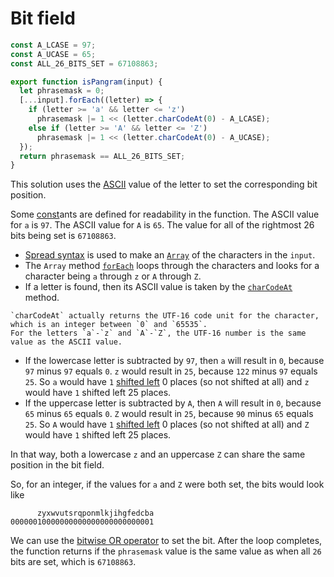 # Bit field

```javascript
const A_LCASE = 97;
const A_UCASE = 65;
const ALL_26_BITS_SET = 67108863;

export function isPangram(input) {
  let phrasemask = 0;
  [...input].forEach((letter) => {
    if (letter >= 'a' && letter <= 'z')
      phrasemask |= 1 << (letter.charCodeAt(0) - A_LCASE);
    else if (letter >= 'A' && letter <= 'Z')
      phrasemask |= 1 << (letter.charCodeAt(0) - A_UCASE);
  });
  return phrasemask == ALL_26_BITS_SET;
}
```

This solution uses the [ASCII][ascii] value of the letter to set the corresponding bit position.

Some [const][const]ants are defined for readability in the function.
The ASCII value for `a` is `97`.
The ASCII value for `A` is `65`.
The value for all of the rightmost 26 bits being set is `67108863`.

- [Spread syntax][spread-syntax] is used to make an [`Array`][array] of the characters in the `input`.
- The `Array` method [`forEach`][foreach] loops through the characters and looks for a character being `a` through `z` or `A` through `Z`.
- If a letter is found, then its ASCII value is taken by the [`charCodeAt`][charcodeat] method.

<!-- prettier-ignore-start -->
~~~~exercism/note
`charCodeAt` actually returns the UTF-16 code unit for the character, which is an integer between `0` and `65535`.
For the letters `a`-`z` and `A`-`Z`, the UTF-16 number is the same value as the ASCII value.
~~~~
<!-- prettier-ignore-end -->

- If the lowercase letter is subtracted by `97`, then `a` will result in `0`, because `97` minus `97` equals `0`.
  `z` would result in `25`, because `122` minus `97` equals `25`.
  So `a` would have `1` [shifted left][shift-left] 0 places (so not shifted at all) and `z` would have `1` shifted left 25 places.
- If the uppercase letter is subtracted by `A`, then `A` will result in `0`, because `65` minus `65` equals `0`.
  `Z` would result in `25`, because `90` minus `65` equals `25`.
  So `A` would have `1` [shifted left][shift-left] 0 places (so not shifted at all) and `Z` would have `1` shifted left 25 places.

In that way, both a lowercase `z` and an uppercase `Z` can share the same position in the bit field.

So, for an integer, if the values for `a` and `Z` were both set, the bits would look like

```
      zyxwvutsrqponmlkjihgfedcba
00000010000000000000000000000001
```

We can use the [bitwise OR operator][or] to set the bit.
After the loop completes, the function returns if the `phrasemask` value is the same value as when all `26` bits are set, which is `67108863`.

[ascii]: https://www.asciitable.com/
[const]: https://developer.mozilla.org/en-US/docs/Web/JavaScript/Reference/Statements/const
[spread-syntax]: https://developer.mozilla.org/en-US/docs/Web/JavaScript/Reference/Operators/Spread_syntax
[array]: https://developer.mozilla.org/en-US/docs/Web/JavaScript/Reference/Global_Objects/Array
[foreach]: https://developer.mozilla.org/en-US/docs/Web/JavaScript/Reference/Global_Objects/Array/forEach
[charcodeat]: https://developer.mozilla.org/en-US/docs/Web/JavaScript/Reference/Global_Objects/String/charCodeAt
[shift-left]: https://developer.mozilla.org/en-US/docs/Web/JavaScript/Reference/Operators/Left_shift
[or]: https://developer.mozilla.org/en-US/docs/Web/JavaScript/Reference/Operators/Bitwise_OR
